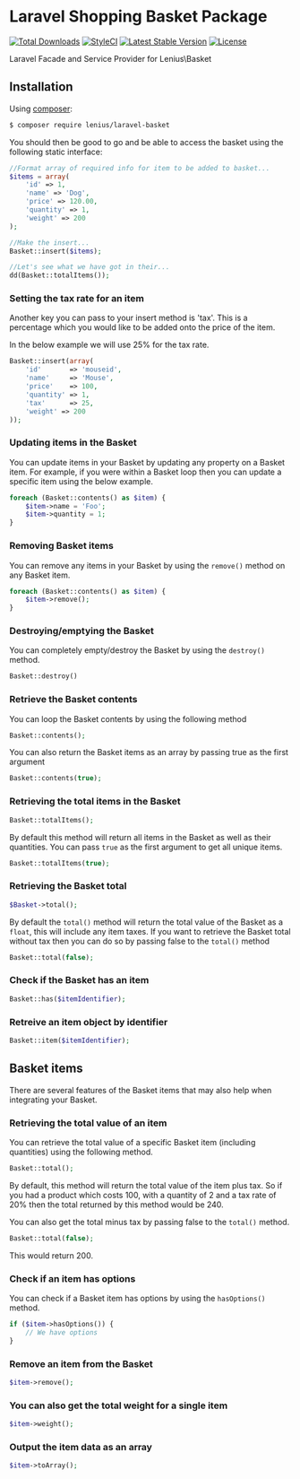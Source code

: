 Laravel Shopping Basket Package
============
[![Total Downloads](https://poser.pugx.org/lenius/laravel-basket/downloads.svg)](https://packagist.org/packages/lenius/laravel-basket) [![StyleCI](https://styleci.io/repos/12018252/shield)](https://styleci.io/repos/12018252) [![Latest Stable Version](https://poser.pugx.org/Lenius/laravel-basket/v/stable)](https://packagist.org/packages/Lenius/laravel-basket) [![License](https://poser.pugx.org/Lenius/laravel-basket/license)](https://packagist.org/packages/Lenius/laravel-basket)

Laravel Facade and Service Provider for Lenius\Basket

## Installation

Using [composer](https://packagist.org/packages/lenius/laravel-basket):

```bash
$ composer require lenius/laravel-basket
```
You should then be good to go and be able to access the basket using the following static interface:

```php
//Format array of required info for item to be added to basket...
$items = array(
	'id' => 1,
	'name' => 'Dog',
	'price' => 120.00,
	'quantity' => 1,
    'weight' => 200
);

//Make the insert...
Basket::insert($items);

//Let's see what we have got in their...
dd(Basket::totalItems());
```

### Setting the tax rate for an item
Another key you can pass to your insert method is 'tax'. This is a percentage which you would like to be added onto
the price of the item.

In the below example we will use 25% for the tax rate.

```php
Basket::insert(array(
    'id'       => 'mouseid',
    'name'     => 'Mouse',
    'price'    => 100,
    'quantity' => 1,
    'tax'      => 25,
    'weight' => 200
));
```

### Updating items in the Basket
You can update items in your Basket by updating any property on a Basket item. For example, if you were within a
Basket loop then you can update a specific item using the below example.
```php
foreach (Basket::contents() as $item) {
    $item->name = 'Foo';
    $item->quantity = 1;
}
```

### Removing Basket items
You can remove any items in your Basket by using the ```remove()``` method on any Basket item.
```php
foreach (Basket::contents() as $item) {
    $item->remove();
}
```

### Destroying/emptying the Basket
You can completely empty/destroy the Basket by using the ```destroy()``` method.
```php
Basket::destroy()
```

### Retrieve the Basket contents
You can loop the Basket contents by using the following method
```php
Basket::contents();
```

You can also return the Basket items as an array by passing true as the first argument
```php
Basket::contents(true);
```

### Retrieving the total items in the Basket
```php
Basket::totalItems();
```

By default this method will return all items in the Basket as well as their quantities. You can pass ```true```
as the first argument to get all unique items.
```php
Basket::totalItems(true);
```

### Retrieving the Basket total
```php
$Basket->total();
```

By default the ```total()``` method will return the total value of the Basket as a ```float```, this will include
any item taxes. If you want to retrieve the Basket total without tax then you can do so by passing false to the
```total()``` method
```php
Basket::total(false);
```

### Check if the Basket has an item
```php
Basket::has($itemIdentifier);
```

### Retreive an item object by identifier
```php
Basket::item($itemIdentifier);
```

## Basket items
There are several features of the Basket items that may also help when integrating your Basket.

### Retrieving the total value of an item
You can retrieve the total value of a specific Basket item (including quantities) using the following method.
```php
Basket::total();
```

By default, this method will return the total value of the item plus tax. So if you had a product which costs 100,
with a quantity of 2 and a tax rate of 20% then the total returned by this method would be 240.

You can also get the total minus tax by passing false to the ```total()``` method.
```php
Basket::total(false);
```

This would return 200.

### Check if an item has options
You can check if a Basket item has options by using the ```hasOptions()``` method.

```php
if ($item->hasOptions()) {
    // We have options
}
```

### Remove an item from the Basket
```php
$item->remove();
```

### You can also get the total weight for a single item
```php
$item->weight();
```

### Output the item data as an array
```php
$item->toArray();
```
